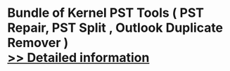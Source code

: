 # Bundle of Kernel PST Tools ( PST Repair, PST Split , Outlook Duplicate Remover )<br />[>> Detailed information](https://secure.element5.com/esales/product.html?productid=300582622&affiliateid=200057808)